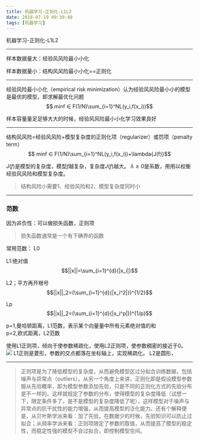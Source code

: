 ```yaml
---
title: 机器学习-正则化-L1L2
date: 2018-07-19 09:39:40
tags: [机器学习]
---
```


机器学习-正则化-L1L2

<!--more-->


---
样本数据量大：经验⻛风险最⼩小化

样本数据量小：结构⻛风险最⼩小化==正则化

---

经验风险最⼩小化（empirical risk minimization）认为经验⻛风险最⼩小的模型是最优的模型，即求解最优化问题
$$ minf ∈ F(1/N)\sum_{i=1}^NL(y_i,f(x_i))$$

样本容量量⾜足够⼤大的时候，经验⻛风险最⼩小化学习效果良好

---
结构⻛风险=经验⻛风险+模型复杂度的正则化项（regularizer）或罚项（penalty term）
$$ minf ∈ F(1/N)\sum_{i=1}^NL(y_i,f(x_i))+\lambda{J(f)}$$

$J(f)$是模型的复杂度，模型$f$越复杂，复杂度$J(f)$越大。
$\lambda ≥ 0$是系数，⽤用以权衡经验⻛风险和模型复杂度。
>结构风险⼩需要1、经验风险和2、模型复杂度同时⼩

---
### 范数
因为非负性：可以做损失函数，正则项
>损失函数通常是⼀个有下确界的函数

常用范数：
L0

L1:绝对值
$$||x||=\sum_{i=1}^{d}{|x_i|}$$

L2；平方再开根号
$$||x||_2=(\sum_{i=1}^{d}{|x_i^2|})^{1/2}$$

Lp
$$||x||_2=(\sum_{i=1}^{d}{|x_i^p|})^{1/p}$$

p=1,曼哈顿距离，L1范数，表示某个向量量中所有元素绝对值的和<br>
p=2,欧式距离，L2范数

使用L1正则项，倾向于使参数稀疏化，使用L2正则项，使参数稠密的接近于0。
![](http://p3qhnc0eg.bkt.clouddn.com/blog/img/L1L21.png)
L1正则是菱形，参数的交点都落在坐标轴上，实现稀疏化。
L2是圆形，

---

>正则项是为了降低模型的复杂度，从而避免模型区过分拟合训练数据，包括噪声与异常点（outliers）。从另一个角度上来讲，正则化即是假设模型参数服从先验概率，即为模型参数添加先验，只是不同的正则化方式的先验分布是不一样的。这样就规定了参数的分布，使得模型的复杂度降低（试想一下，限定条件多了，是不是模型的复杂度降低了呢），这样模型对于噪声与异常点的抗干扰性的能力增强，从而提高模型的泛化能力。还有个解释便是，从贝叶斯学派来看：加了先验，在数据少的时候，先验知识可以防止过拟合；从频率学派来看：正则项限定了参数的取值，从而提高了模型的稳定性，而稳定性强的模型不会过拟合，即控制模型空间。
